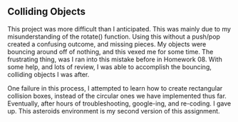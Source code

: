 ## Colliding Objects

This project was more difficult than I anticipated. This was mainly due to my misunderstanding of the rotate() function. Using this without a push/pop created a confusing outcome, and missing pieces. My objects were bouncing around off of nothing, and this vexed me for some time. The frustrating thing, was I ran into this mistake before in Homework 08. With some help, and lots of review, I was able to accomplish the bouncing, colliding objects I was after.

One failure in this process, I attempted to learn how to create rectangular collision boxes, instead of the circular ones we have implemented thus far. Eventually, after hours of troubleshooting, google-ing, and re-coding. I gave up. This asteroids environment is my second version of this assignment.
